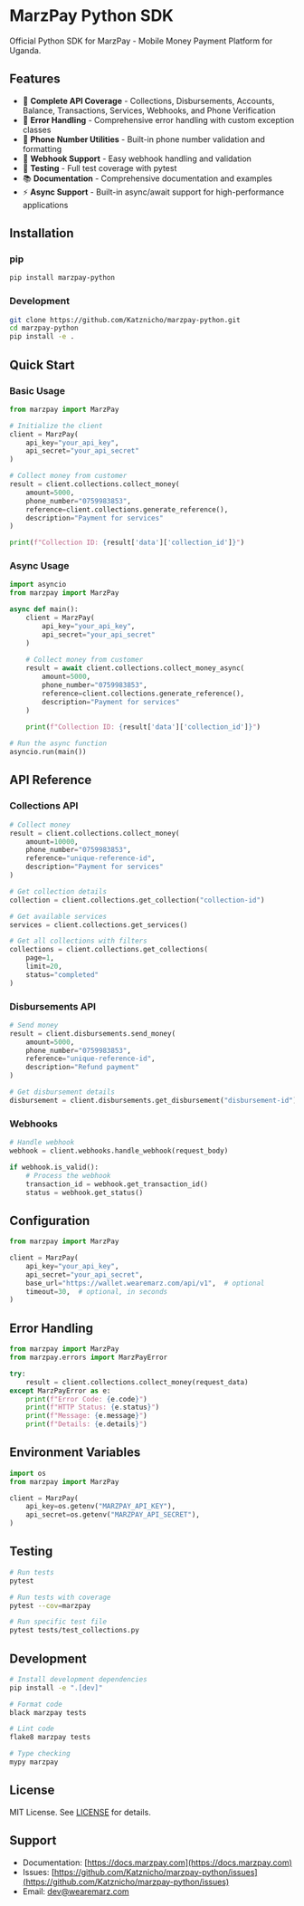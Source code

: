 # MarzPay Python SDK

Official Python SDK for MarzPay - Mobile Money Payment Platform for Uganda.

## Features

- 🚀 **Complete API Coverage** - Collections, Disbursements, Accounts, Balance, Transactions, Services, Webhooks, and Phone Verification
- 🔧 **Error Handling** - Comprehensive error handling with custom exception classes
- 📱 **Phone Number Utilities** - Built-in phone number validation and formatting
- 🔗 **Webhook Support** - Easy webhook handling and validation
- 🧪 **Testing** - Full test coverage with pytest
- 📚 **Documentation** - Comprehensive documentation and examples
- ⚡ **Async Support** - Built-in async/await support for high-performance applications

## Installation

### pip

```bash
pip install marzpay-python
```

### Development

```bash
git clone https://github.com/Katznicho/marzpay-python.git
cd marzpay-python
pip install -e .
```

## Quick Start

### Basic Usage

```python
from marzpay import MarzPay

# Initialize the client
client = MarzPay(
    api_key="your_api_key",
    api_secret="your_api_secret"
)

# Collect money from customer
result = client.collections.collect_money(
    amount=5000,
    phone_number="0759983853",
    reference=client.collections.generate_reference(),
    description="Payment for services"
)

print(f"Collection ID: {result['data']['collection_id']}")
```

### Async Usage

```python
import asyncio
from marzpay import MarzPay

async def main():
    client = MarzPay(
        api_key="your_api_key",
        api_secret="your_api_secret"
    )
    
    # Collect money from customer
    result = await client.collections.collect_money_async(
        amount=5000,
        phone_number="0759983853",
        reference=client.collections.generate_reference(),
        description="Payment for services"
    )
    
    print(f"Collection ID: {result['data']['collection_id']}")

# Run the async function
asyncio.run(main())
```

## API Reference

### Collections API

```python
# Collect money
result = client.collections.collect_money(
    amount=10000,
    phone_number="0759983853",
    reference="unique-reference-id",
    description="Payment for services"
)

# Get collection details
collection = client.collections.get_collection("collection-id")

# Get available services
services = client.collections.get_services()

# Get all collections with filters
collections = client.collections.get_collections(
    page=1,
    limit=20,
    status="completed"
)
```

### Disbursements API

```python
# Send money
result = client.disbursements.send_money(
    amount=5000,
    phone_number="0759983853",
    reference="unique-reference-id",
    description="Refund payment"
)

# Get disbursement details
disbursement = client.disbursements.get_disbursement("disbursement-id")
```

### Webhooks

```python
# Handle webhook
webhook = client.webhooks.handle_webhook(request_body)

if webhook.is_valid():
    # Process the webhook
    transaction_id = webhook.get_transaction_id()
    status = webhook.get_status()
```

## Configuration

```python
from marzpay import MarzPay

client = MarzPay(
    api_key="your_api_key",
    api_secret="your_api_secret",
    base_url="https://wallet.wearemarz.com/api/v1",  # optional
    timeout=30,  # optional, in seconds
)
```

## Error Handling

```python
from marzpay import MarzPay
from marzpay.errors import MarzPayError

try:
    result = client.collections.collect_money(request_data)
except MarzPayError as e:
    print(f"Error Code: {e.code}")
    print(f"HTTP Status: {e.status}")
    print(f"Message: {e.message}")
    print(f"Details: {e.details}")
```

## Environment Variables

```python
import os
from marzpay import MarzPay

client = MarzPay(
    api_key=os.getenv("MARZPAY_API_KEY"),
    api_secret=os.getenv("MARZPAY_API_SECRET"),
)
```

## Testing

```bash
# Run tests
pytest

# Run tests with coverage
pytest --cov=marzpay

# Run specific test file
pytest tests/test_collections.py
```

## Development

```bash
# Install development dependencies
pip install -e ".[dev]"

# Format code
black marzpay tests

# Lint code
flake8 marzpay tests

# Type checking
mypy marzpay
```

## License

MIT License. See [LICENSE](LICENSE) for details.

## Support

- Documentation: [https://docs.marzpay.com](https://docs.marzpay.com)
- Issues: [https://github.com/Katznicho/marzpay-python/issues](https://github.com/Katznicho/marzpay-python/issues)
- Email: dev@wearemarz.com

